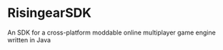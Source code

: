 # RisingearSDK
 An SDK for a cross-platform moddable online multiplayer game engine written in Java
